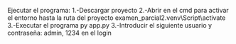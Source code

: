 Ejecutar el programa:
1.-Descargar proyecto
2.-Abrir en el cmd para activar el entorno hasta la ruta del proyecto examen_parcial2\.venv\Script\activate
3.-Executar el programa py app.py
3.-Introducir el siguiente usuario y contraseña: admin, 1234 en el login
